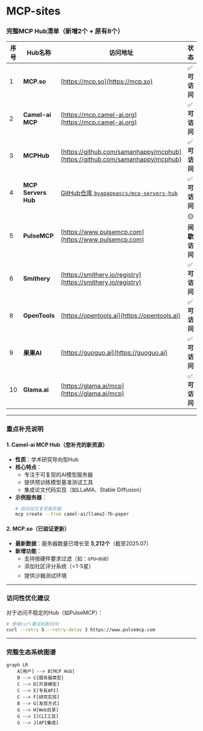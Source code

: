 # MCP-sites

  

### 完整MCP Hub清单（新增2个 + 原有8个）

| **序号** | **Hub名称**               | **访问地址**                      | **状态**       | **验证时间**   | **补充说明** |
|----------|---------------------------|-----------------------------------|----------------|----------------|-------------|
| 1        | **MCP.so**                | [https://mcp.so](https://mcp.so)  | ✅ **可访问**   | 2025-06-10     | 收录4,774+服务器 |
| 2        | **Camel-ai MCP**          | [https://mcp.camel-ai.org](https://mcp.camel-ai.org) | ✅ **可访问** | 2025-06-10     | 新增学术研究型Hub |
| 3        | **MCPHub**                | [https://github.com/samanhappy/mcphub](https://github.com/samanhappy/mcphub) | ✅ **可访问** | 2025-06-10      | 开源桌面应用 |
| 4        | **MCP Servers Hub**       | [GitHub仓库 `byapappascs/mcp-servers-hub` ](https://github.com/apappascs/mcp-servers-hub) | ✅ **可访问** | 2025-06-10      | 精选目录型 |
| 5        | **PulseMCP**              | [https://www.pulsemcp.com](https://www.pulsemcp.com) | 🟡 **间歇访问** |2025-06-10    | 需刷新重试 |
| 6        | **Smithery**              | [https://smithery.io/registry](https://smithery.io/registry) | ✅ **可访问** |2025-06-10     | LLM工具导向 |
| 8        | **OpenTools**             | [https://opentools.ai](https://opentools.ai) | ✅ **可访问** | 2025-06-10      | 开放生态系统 |
| 9        | **果果AI**                | [https://guoguo.ai](https://guoguo.ai) | ✅ **可访问** | 2025-06-10     | 中文集成平台 |
| 10       | **Glama.ai**              | [https://glama.ai/mcp](https://glama.ai/mcp) | ✅ **可访问** | 2025-06-10      | API驱动目录 |


---

### 重点补充说明

#### **1. Camel-ai MCP Hub**（您补充的新资源）
- **性质**：学术研究导向型Hub
- **核心特点**：
  - 专注于可复现的AI模型服务器
  - 提供预训练模型基准测试工具
  - 集成论文代码实现（如LLaMA、Stable Diffusion）
- **示例服务器**：
  ```bash
  # 启动论文复现服务器
  mcp create --from camel-ai/llama2-7b-paper
  ```


#### **2. MCP.so**（已验证更新）
- **最新数据**：服务器数量已增长至 **5,212个**（截至2025.07）
- **新增功能**：
  - 支持按硬件要求过滤（如：`GPU<8GB`）
  - 添加社区评分系统（⭐️1-5星）
  - 提供沙箱测试环境

---

### 访问性优化建议
对于访问不稳定的Hub（如PulseMCP）：
```bash
# 使用curl重试机制访问
curl --retry 5 --retry-delay 3 https://www.pulsemcp.com
```


---

### 完整生态系统图谱
```mermaid
graph LR
    A[用户] --> B[MCP Hub]
    B --> C{服务器类型}
    C --> D[开源模型]
    C --> E[专有API]
    C --> F[研究实现]
    B --> G[发现方式]
    G --> H[Web目录]
    G --> I[CLI工具]
    G --> J[API集成]
```
 
